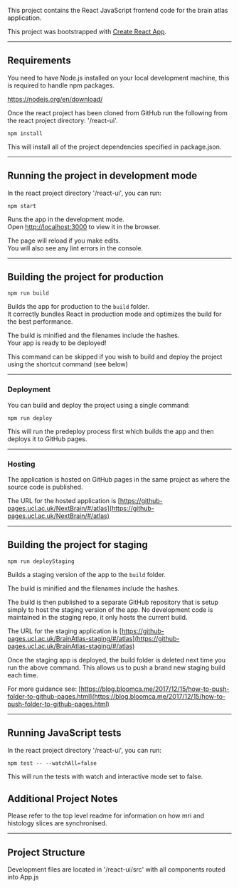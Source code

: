 This project contains the React JavaScript frontend code for the brain atlas application.

This project was bootstrapped with [Create React App](https://github.com/facebook/create-react-app).

---

## Requirements

You need to have Node.js installed on your local development machine, this is required to handle npm packages.

https://nodejs.org/en/download/

Once the react project has been cloned from GitHub run the following from the react project directory: '/react-ui'.

```shell script
npm install
```

This will install all of the project dependencies specified in package.json.

---

## Running the project in development mode

In the react project directory '/react-ui', you can run:

```shell script
npm start
```

Runs the app in the development mode.<br />
Open [http://localhost:3000](http://localhost:3000) to view it in the browser.

The page will reload if you make edits.<br />
You will also see any lint errors in the console.

---

## Building the project for production

```shell script
npm run build
```

Builds the app for production to the `build` folder.<br />
It correctly bundles React in production mode and optimizes the build for the best performance.

The build is minified and the filenames include the hashes.<br />
Your app is ready to be deployed!

This command can be skipped if you wish to build and deploy the project using the shortcut command (see below)

---

### Deployment

You can build and deploy the project using a single command:

```shell script
npm run deploy
```

This will run the predeploy process first which builds the app and then deploys it to GitHub pages.

---

### Hosting

The application is hosted on GitHub pages in the same project as where the source code is published.

The URL for the hosted application is [https://github-pages.ucl.ac.uk/NextBrain/#/atlas](https://github-pages.ucl.ac.uk/NextBrain/#/atlas)

---

## Building the project for staging

```shell script
npm run deployStaging
```

Builds a staging version of the app to the `build` folder.<br />

The build is minified and the filenames include the hashes.<br />

The build is then published to a separate GitHub repository that is setup simply to host the staging version of the app. No development code is maintained in the staging repo, it only hosts the current build.

The URL for the staging application is [https://github-pages.ucl.ac.uk/BrainAtlas-staging/#/atlas](https://github-pages.ucl.ac.uk/BrainAtlas-staging/#/atlas)

Once the staging app is deployed, the build folder is deleted next time you run the above command. This allows us to push a brand new staging build each time.

For more guidance see: [https://blog.bloomca.me/2017/12/15/how-to-push-folder-to-github-pages.html](https://blog.bloomca.me/2017/12/15/how-to-push-folder-to-github-pages.html)

---

## Running JavaScript tests

In the react project directory '/react-ui', you can run:

```shell script
npm test -- --watchAll=false
```

This will run the tests with watch and interactive mode set to false.

## Additional Project Notes

Please refer to the top level readme for information on how mri and histology slices are synchronised.

---

## Project Structure

Development files are located in '/react-ui/src' with all components routed into App.js
